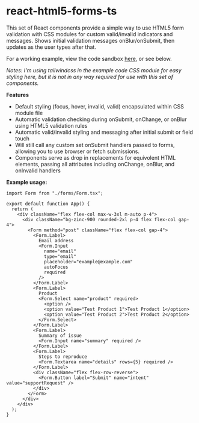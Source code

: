 # react-html5-forms-ts
This set of React components provide a simple way to use HTML5 form validation with CSS modules for custom valid/invalid indicators and messages. Shows initial validation messages onBlur/onSubmit, then updates as the user types after that.

For a working example, view the code sandbox [here](https://codesandbox.io/p/devbox/react-html5-forms-ts-h9m5dx), or see below.

*Notes: I'm using tailwindcss in the example code CSS module for easy styling here, but it is not in any way required for use with this set of components.*

**Features**

* Default styling (focus, hover, invalid, valid) encapsulated within CSS module file
* Automatic validation checking during onSubmit, onChange, or onBlur using HTML5 validation rules
* Automatic valid/invalid styling and messaging after initial submit or field touch
* Will still call any custom set onSubmit handlers passed to forms, allowing you to use browser or fetch submissions.
* Components serve as drop in replacements for equivolent HTML elements, passing all attributes including onChange, onBlur, and onInvalid handlers

**Example usage:**

```
import Form from "./forms/Form.tsx";

export default function App() {
  return (
    <div className="flex flex-col max-w-3xl m-auto p-4">
      <div className="bg-zinc-900 rounded-2xl p-4 flex flex-col gap-4">
        <Form method="post" className="flex flex-col gap-4">
          <Form.Label>
            Email address
            <Form.Input
              name="email"
              type="email"
              placeholder="example@example.com"
              autoFocus
              required
            />
          </Form.Label>
          <Form.Label>
            Product
            <Form.Select name="product" required>
              <option />
              <option value="Test Product 1">Test Product 1</option>
              <option value="Test Product 2">Test Product 2</option>
            </Form.Select>
          </Form.Label>
          <Form.Label>
            Summary of issue
            <Form.Input name="summary" required />
          </Form.Label>
          <Form.Label>
            Steps to reproduce
            <Form.Textarea name="details" rows={5} required />
          </Form.Label>
          <div className="flex flex-row-reverse">
            <Form.Button label="Submit" name="intent" value="supportRequest" />
          </div>
        </Form>
      </div>
    </div>
  );
}
```
